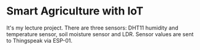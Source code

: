 # Smart Agriculture with IoT
It's my lecture project. There are three sensors: DHT11 humidity and temperature sensor, soil moisture sensor and LDR. Sensor values are sent to Thingspeak via ESP-01.
